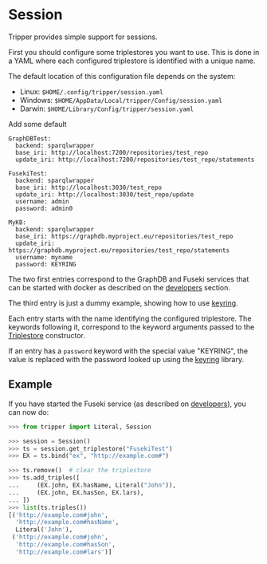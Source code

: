 Session
=======
Tripper provides simple support for sessions.

First you should configure some triplestores you want to use. This is done in a
YAML where each configured triplestore is identified with a unique name.

The default location of this configuration file depends on the system:

- Linux: `$HOME/.config/tripper/session.yaml`
- Windows: `$HOME/AppData/Local/tripper/Config/session.yaml`
- Darwin: `$HOME/Library/Config/tripper/session.yaml`

Add some default

```
GraphDBTest:
  backend: sparqlwrapper
  base_iri: http://localhost:7200/repositories/test_repo
  update_iri: http://localhost:7200/repositories/test_repo/statements

FusekiTest:
  backend: sparqlwrapper
  base_iri: http://localhost:3030/test_repo
  update_iri: http://localhost:3030/test_repo/update
  username: admin
  password: admin0

MyKB:
  backend: sparqlwrapper
  base_iri: https://graphdb.myproject.eu/repositories/test_repo
  update_iri: https://graphdb.myproject.eu/repositories/test_repo/statements
  username: myname
  password: KEYRING
```

The two first entries correspond to the GraphDB and Fuseki services
that can be started with docker as described on the [developers]
section.

The third entry is just a dummy example, showing how to use [keyring].

Each entry starts with the name identifying the configured triplestore.
The keywords following it, correspond to the keyword arguments passed to the
[Triplestore] constructor.

If an entry has a `password` keyword with the special value "KEYRING", the
value is replaced with the password looked up using the [keyring] library.


Example
-------

If you have started the Fuseki service (as described on [developers]),
you can now do:

```python
>>> from tripper import Literal, Session

>>> session = Session()
>>> ts = session.get_triplestore("FusekiTest")
>>> EX = ts.bind("ex", "http://example.com#")

>>> ts.remove()  # clear the triplestore
>>> ts.add_triples([
...     (EX.john, EX.hasName, Literal("John")),
...     (EX.john, EX.hasSon, EX.lars),
... ])
>>> list(ts.triples())
[('http://example.com#john',
  'http://example.com#hasName',
  Literal('John'),
 ('http://example.com#john',
  'http://example.com#hasSon',
  'http://example.com#lars')]

```


[developers]: https://emmc-asbl.github.io/tripper/latest/developers/
[keyring]: https://pypi.org/project/keyring/
[Triplestore]: https://emmc-asbl.github.io/tripper/latest/api_reference/triplestore/#tripper.triplestore.Triplestore
